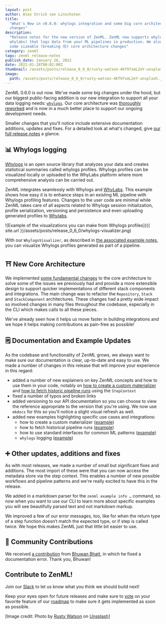 ```yaml
---
layout: post
author: Alex Strick van Linschoten
title:
  "What's New in v0.6.0: whylogs integration and some big core architecture
  changes"
description:
  "Release notes for the new version of ZenML. ZenML now supports whylogs (from
  whylabs) that logs data from your ML pipelines in production. We also made
  some sizeable (breaking 😢) core architecture changes"
category: zenml
tags: zenml release-notes
publish_date: January 26, 2022
date: 2022-01-26T00:02:00Z
thumbnail: /assets/posts/release_0_6_0/rusty-watson-4Kf97smL2eY-unsplash.jpg
image:
  path: /assets/posts/release_0_6_0/rusty-watson-4Kf97smL2eY-unsplash.jpg
---
```


ZenML 0.6.0 is out now. We've made some big changes under the hood, but our
biggest public-facing addition is our new integration to support all your data
logging needs: [`whylogs`](https://github.com/whylabs/whylogs). Our core
architecture was
[thoroughly reworked](https://github.com/zenml-io/zenml/pull/305) and is now in
a much better place to support our ongoing development needs.

Smaller changes that you'll notice include extensive documentation additions,
updates and fixes. For a detailed look at what's changed, give
[our full release notes](https://github.com/zenml-io/zenml/releases/tag/0.6.0) a
glance.

## 📊 Whylogs logging

[Whylogs](https://github.com/whylabs/whylogs) is an open source library that
analyzes your data and creates statistical summaries called whylogs profiles.
Whylogs profiles can be visualized locally or uploaded to the WhyLabs platform
where more comprehensive analysis can be carried out.

ZenML integrates seamlessly with Whylogs and [WhyLabs](https://whylabs.ai/).
This example shows how easy it is to enhance steps in an existing ML pipeline
with Whylogs profiling features. Changes to the user code are minimal while
ZenML takes care of all aspects related to Whylogs session initialization,
profile serialization, versioning and persistence and even uploading generated
profiles to [Whylabs](https://whylabs.ai/).

![Example of the visualizations you can make from Whylogs profiles]({{ site.url }}/assets/posts/release_0_6_0/whylogs-visualizer.png)

With our `WhylogsVisualizer`, as described in
[the associated example notes](https://github.com/zenml-io/zenml/tree/main/examples/whylogs),
you can visualize Whylogs profiles generated as part of a pipeline.

## ⛩ New Core Architecture

We implemented
[some fundamental changes](https://github.com/zenml-io/zenml/pull/305) to the
core architecture to solve some of the issues we previously had and provide a
more extensible design to support quicker implementations of different stack
components and integrations. The main change was to refactor the `Repository`,
`Stack` and `StackComponent` architectures. These changes had a pretty wide
impact so involved changes in many files throughout the codebase, especially in
the CLI which makes calls to all these pieces.

We've already seen how it helps us move faster in building integrations and we
hope it helps making contributions as pain-free as possible!

## 🗒 Documentation and Example Updates

As the codebase and functionality of ZenML grows, we always want to make sure
our documentation is clear, up-to-date and easy to use. We made a number of
changes in this release that will improve your experience in this regard:

- added a number of new explainers on key ZenML concepts and how to use them in
  your code, notably on
  [how to create a custom materializer](https://docs.zenml.io/v/0.6.0/guides/index/custom-materializer)
  and
  [how to fetch historic pipeline runs](https://docs.zenml.io/v/0.6.0/guides/index/historic-runs)
  using the `StepContext`
- fixed a number of typos and broken links
- added versioning to our API documentation so you can choose to view the
  reference appropriate to the version that you're using. We now use `mkdocs`
  for this so you'll notice a slight visual refresh as well.
- added new examples highlighting specific use cases and integrations:
  - how to create a custom materializer
    ([example](https://github.com/zenml-io/zenml/tree/0.6.0/examples/custom_materializer))
  - how to fetch historical pipeline runs
    ([example](https://github.com/zenml-io/zenml/tree/0.6.0/examples/fetch_historical_runs))
  - how to use standard interfaces for common ML patterns
    ([example](https://github.com/zenml-io/zenml/tree/0.6.0/examples/standard_interfaces))
  - `whylogs` logging
    ([example](https://github.com/zenml-io/zenml/tree/0.6.0/examples/whylogs))

## ➕ Other updates, additions and fixes

As with most releases, we made a number of small but significant fixes and
additions. The most import of these were that you can now access the metadata
store via the step context. This enables a number of new possible workflows and
pipeline patterns and we're really excited to have this in the release.

We added in a markdown parser for the `zenml example info …` command, so now
when you want to use our CLI to learn more about specific examples you will see
beautifully parsed text and not markdown markup.

We improved a few of our error messages, too, like for when the return type of a
step function doesn’t match the expected type, or if step is called twice. We
hope this makes ZenML just that little bit easier to use.

## 🙌 Community Contributions

We received [a contribution](https://github.com/zenml-io/zenml/pull/317) from
[Bhuwan Bhatt](https://github.com/bhattbhuwan13), in which he fixed a
documentation error. Thank you, Bhuwan!

## Contribute to ZenML!

Join our [Slack](https://zenml.io/slack-invite/) to let us know what you think
we should build next!

Keep your eyes open for future releases and make sure to
[vote](https://github.com/zenml-io/zenml/discussions/categories/roadmap) on your
favorite feature of our [roadmap](https://zenml.io/roadmap) to make sure it gets
implemented as soon as possible.

[Image credit: Photo by <a
href="https://unsplash.com/@rustyct1?utm_source=unsplash&utm_medium=referral&utm_content=creditCopyText">Rusty
Watson</a> on <a
href="https://unsplash.com/s/photos/balloons?utm_source=unsplash&utm_medium=referral&utm_content=creditCopyText">Unsplash</a>]
